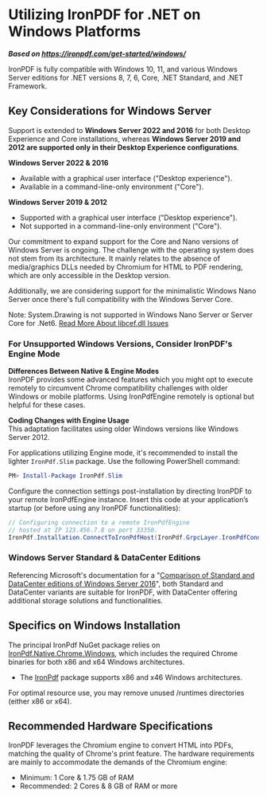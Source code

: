 # Utilizing IronPDF for .NET on Windows Platforms

***Based on <https://ironpdf.com/get-started/windows/>***


IronPDF is fully compatible with Windows 10, 11, and various Windows Server editions for .NET versions 8, 7, 6, Core, .NET Standard, and .NET Framework.

## Key Considerations for Windows Server

Support is extended to **Windows Server 2022 and 2016** for both Desktop Experience and Core installations, whereas **Windows Server 2019 and 2012 are supported only in their Desktop Experience configurations**.

**Windows Server 2022 & 2016**

- <i class="fa-regular fa-circle-check" style="color: #63E6BE;"></i> Available with a graphical user interface ("Desktop experience").
- <i class="fa-regular fa-circle-check" style="color: #63E6BE;"></i> Available in a command-line-only environment ("Core").

**Windows Server 2019 & 2012**

- <i class="fa-regular fa-circle-check" style="color: #63E6BE;"></i> Supported with a graphical user interface ("Desktop experience").
- <i class="fa-regular fa-circle-xmark" style="color: #ff4abd;"></i> Not supported in a command-line-only environment ("Core").

Our commitment to expand support for the Core and Nano versions of Windows Server is ongoing. The challenge with the operating system does not stem from its architecture. It mainly relates to the absence of media/graphics DLLs needed by Chromium for HTML to PDF rendering, which are only accessible in the Desktop version.

Additionally, we are considering support for the minimalistic Windows Nano Server once there's full compatibility with the Windows Server Core.

Note: System.Drawing is not supported in Windows Nano Server or Server Core for .Net6.
[Read More About libcef.dll Issues](https://ironpdf.com/troubleshooting/libcef-dll-203/)

### For Unsupported Windows Versions, Consider IronPDF's Engine Mode

**Differences Between Native & Engine Modes**  
IronPDF provides some advanced features which you might opt to execute remotely to circumvent Chrome compatibility challenges with older Windows or mobile platforms. Using IronPdfEngine remotely is optional but helpful for these cases.

**Coding Changes with Engine Usage**  
This adaptation facilitates using older Windows versions like Windows Server 2012.

For applications utilizing Engine mode, it's recommended to install the lighter `IronPdf.Slim` package. Use the following PowerShell command:

```powershell
PM> Install-Package IronPdf.Slim
```

Configure the connection settings post-installation by directing IronPDF to your remote IronPdfEngine instance. Insert this code at your application’s startup (or before using any IronPDF functionalities):

```csharp
// Configuring connection to a remote IronPdfEngine
// hosted at IP 123.456.7.8 on port 33350.
IronPdf.Installation.ConnectToIronPdfHost(IronPdf.GrpcLayer.IronPdfConnectionConfiguration.RemoteServer("123.456.7.8:33350"));
```

### Windows Server Standard & DataCenter Editions

Referencing Microsoft's documentation for a "[Comparison of Standard and DataCenter editions of Windows Server 2016](https://learn.microsoft.com/en-us/windows-server/get-started/editions-comparison-windows-server-2016?tabs=full-comparison)", both Standard and DataCenter variants are suitable for IronPDF, with DataCenter offering additional storage solutions and functionalities.

## Specifics on Windows Installation

The principal IronPdf NuGet package relies on [IronPdf.Native.Chrome.Windows](https://www.nuget.org/packages/IronPdf.Native.Chrome.Windows/), which includes the required Chrome binaries for both x86 and x64 Windows architectures.

- The [IronPdf](https://www.nuget.org/packages/IronPdf/) package supports x86 and x46 Windows architectures.

For optimal resource use, you may remove unused /runtimes directories (either x86 or x64).

## Recommended Hardware Specifications

IronPDF leverages the Chromium engine to convert HTML into PDFs, matching the quality of Chrome's print feature. The hardware requirements are mainly to accommodate the demands of the Chromium engine:

- Minimum: 1 Core & 1.75 GB of RAM
- Recommended: 2 Cores & 8 GB of RAM or more